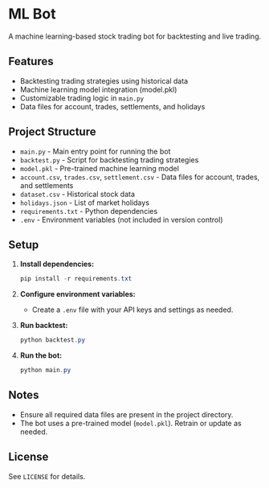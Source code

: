 # ML Bot

A machine learning-based stock trading bot for backtesting and live trading.

## Features
- Backtesting trading strategies using historical data
- Machine learning model integration (model.pkl)
- Customizable trading logic in `main.py`
- Data files for account, trades, settlements, and holidays

## Project Structure
- `main.py` - Main entry point for running the bot
- `backtest.py` - Script for backtesting trading strategies
- `model.pkl` - Pre-trained machine learning model
- `account.csv`, `trades.csv`, `settlement.csv` - Data files for account, trades, and settlements
- `dataset.csv` - Historical stock data
- `holidays.json` - List of market holidays
- `requirements.txt` - Python dependencies
- `.env` - Environment variables (not included in version control)

## Setup
1. **Install dependencies:**
   ```powershell
   pip install -r requirements.txt
   ```
2. **Configure environment variables:**
   - Create a `.env` file with your API keys and settings as needed.

3. **Run backtest:**
   ```powershell
   python backtest.py
   ```

4. **Run the bot:**
   ```powershell
   python main.py
   ```

## Notes
- Ensure all required data files are present in the project directory.
- The bot uses a pre-trained model (`model.pkl`). Retrain or update as needed.

## License
See `LICENSE` for details.
